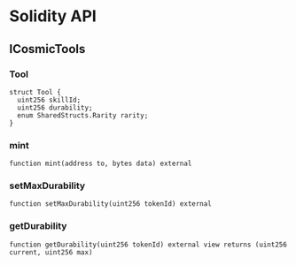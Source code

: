 # Solidity API

## ICosmicTools

### Tool

```solidity
struct Tool {
  uint256 skillId;
  uint256 durability;
  enum SharedStructs.Rarity rarity;
}
```

### mint

```solidity
function mint(address to, bytes data) external
```

### setMaxDurability

```solidity
function setMaxDurability(uint256 tokenId) external
```

### getDurability

```solidity
function getDurability(uint256 tokenId) external view returns (uint256 current, uint256 max)
```

